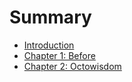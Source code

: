 # Summary

* [Introduction](README.md)
* [Chapter 1: Before](chapter_1/before.md)
* [Chapter 2: Octowisdom](chapter_2/octowisdom.md)

